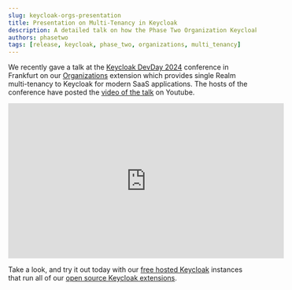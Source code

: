 ```yaml
---
slug: keycloak-orgs-presentation
title: Presentation on Multi-Tenancy in Keycloak
description: A detailed talk on how the Phase Two Organization Keycloak extension provides a single Realm multi-tenancy solution for modern Saas Applications.
authors: phasetwo
tags: [release, keycloak, phase_two, organizations, multi_tenancy]
---
```


We recently gave a talk at the [Keycloak DevDay 2024](https://www.keycloak-day.dev/) conference in Frankfurt on our [Organizations](https://github.com/p2-inc/keycloak-orgs) extension which provides single Realm multi-tenancy to Keycloak for modern SaaS applications. The hosts of the conference have posted the [video of the talk](https://www.youtube.com/watch?v=DNq51wWw3F4) on Youtube.

<iframe width="560" height="315" src="https://www.youtube.com/embed/DNq51wWw3F4" title="YouTube video player" frameborder="0" allow="accelerometer; autoplay; clipboard-write; encrypted-media; gyroscope; picture-in-picture" allowfullscreen></iframe>

Take a look, and try it out today with our [free hosted Keycloak](https://phasetwo.io/dashboard/) instances that run all of our [open source Keycloak extensions](https://github.com/p2-inc).
